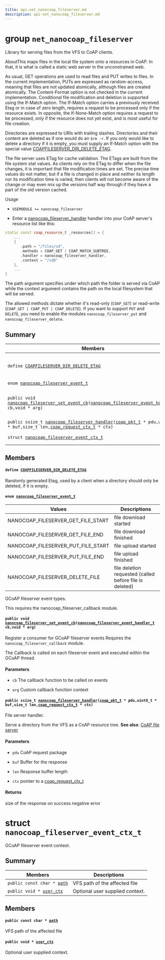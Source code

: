 ```yaml
---
title: api-net_nanocoap_fileserver.md
description: api-net_nanocoap_fileserver.md
---
```

# group `net_nanocoap_fileserver` 

Library for serving files from the VFS to CoAP clients.

AboutThis maps files in the local file system onto a resources in CoAP. In that, it is what is called a static web server in the unconstrained web.

As usual, GET operations are used to read files and PUT writes to files. In the current implementation, PUTs are expressed as random-access, meaning that files are not updated atomically, although files are created atomically. The Content-Format option is not checked in the current implementation. Conditional file modification and deletion is supported using the If-Match option. The If-Match option carries a previously received Etag or in case of zero length, requires a request to be processed only if the resource exists. In opposite, the If-None-Match option requires a request to be processed, only if the resource does not yet exist, and is most useful for file creation.

Directories are expressed to URIs with trailing slashes. Directories and their content are deleted as if one would do an `$rm -r`. If you only would like to delete a directory if it is empty, you must supply an If-Match option with the special value [COAPFILESERVER_DIR_DELETE_ETAG](./doc/starlight-docs/src/content/docs/apidoc/api-undefined.md#group__net__nanocoap__fileserver_1ga6361921051a327323fed06922e0182fd).

The file server uses ETag for cache validation. The ETags are built from the file system stat values. As clients rely on the ETag to differ when the file changes, it is important that file modification times are set. The precise time values do not matter, but if a file is changed in place and neither its length nor its modification time is varied, then clients will not become aware of the change or may even mix up the versions half way through if they have a part of the old version cached.

Usage

* `USEMODULE += nanocoap_fileserver`

* Enter a [nanocoap_fileserver_handler](./doc/starlight-docs/src/content/docs/apidoc/api-undefined.md#group__net__nanocoap__fileserver_1ga91de066181db9756bf9f1a7bad973480) handler into your CoAP server's resource list like this:

```cpp
static const coap_resource_t _resources[] = {
    ...
    {
       .path = "/files/sd",
       .methods = COAP_GET | COAP_MATCH_SUBTREE,
       .handler = nanocoap_fileserver_handler,
       .context = "/sd0"
    },
    ...
}
```

The path argument specifies under which path the folder is served via CoAP while the context argument contains the path on the local filesystem that will be served.

The allowed methods dictate whether it's read-only (`COAP_GET`) or read-write (`COAP_GET | COAP_PUT | COAP_DELETE`). If you want to support `PUT` and `DELETE`, you need to enable the modules `nanocoap_fileserver_put` and `nanocoap_fileserver_delete`.

## Summary

 Members                        | Descriptions                                
--------------------------------|---------------------------------------------
`define `[`COAPFILESERVER_DIR_DELETE_ETAG`](#group__net__nanocoap__fileserver_1ga6361921051a327323fed06922e0182fd)            | Randomly generated Etag, used by a client when a directory should only be deleted, if it is empty.
`enum `[`nanocoap_fileserver_event_t`](#group__net__nanocoap__fileserver_1gaee86edf6c8a4db7d3f57fdebeef22316)            | GCoAP fileserver event types.
`public void `[`nanocoap_fileserver_set_event_cb`](#group__net__nanocoap__fileserver_1gadcb19e6b5b0b0a4b641cfb848aff22c9)`(`[`nanocoap_fileserver_event_handler_t`](./doc/starlight-docs/src/content/docs/apidoc/api-undefined.md#group__net__nanocoap__fileserver_1ga212a3e5e439f0c9a9f80ac247bb6807e)` cb,void * arg)`            | Register a consumer for GCoAP fileserver events Requires the `nanocoap_fileserver_callback` module.
`public ssize_t `[`nanocoap_fileserver_handler`](#group__net__nanocoap__fileserver_1ga91de066181db9756bf9f1a7bad973480)`(`[`coap_pkt_t`](./doc/starlight-docs/src/content/docs/apidoc/api-net_nanocoap.md#structcoap__pkt__t)` * pdu,uint8_t * buf,size_t len,`[`coap_request_ctx_t`](./doc/starlight-docs/src/content/docs/apidoc/api-undefined.md#group__net__nanocoap_1gaedec79122f8968eb8b04e9e9360b392a)` * ctx)`            | File server handler.
`struct `[`nanocoap_fileserver_event_ctx_t`](#structnanocoap__fileserver__event__ctx__t) | GCoAP fileserver event context.

## Members

#### `define `[`COAPFILESERVER_DIR_DELETE_ETAG`](#group__net__nanocoap__fileserver_1ga6361921051a327323fed06922e0182fd) 

Randomly generated Etag, used by a client when a directory should only be deleted, if it is empty.

#### `enum `[`nanocoap_fileserver_event_t`](#group__net__nanocoap__fileserver_1gaee86edf6c8a4db7d3f57fdebeef22316) 

 Values                         | Descriptions                                
--------------------------------|---------------------------------------------
NANOCOAP_FILESERVER_GET_FILE_START            | file download started
NANOCOAP_FILESERVER_GET_FILE_END            | file download finished
NANOCOAP_FILESERVER_PUT_FILE_START            | file upload started
NANOCOAP_FILESERVER_PUT_FILE_END            | file upload finished
NANOCOAP_FILESERVER_DELETE_FILE            | file deletion requested (called before file is deleted)

GCoAP fileserver event types.

This requires the nanocoap_fileserver_callback module.

#### `public void `[`nanocoap_fileserver_set_event_cb`](#group__net__nanocoap__fileserver_1gadcb19e6b5b0b0a4b641cfb848aff22c9)`(`[`nanocoap_fileserver_event_handler_t`](./doc/starlight-docs/src/content/docs/apidoc/api-undefined.md#group__net__nanocoap__fileserver_1ga212a3e5e439f0c9a9f80ac247bb6807e)` cb,void * arg)` 

Register a consumer for GCoAP fileserver events Requires the `nanocoap_fileserver_callback` module.

The Callback is called on each fileserver event and executed within the GCoAP thread.

#### Parameters
* `cb` The callback function to be called on events 

* `arg` Custom callback function context

#### `public ssize_t `[`nanocoap_fileserver_handler`](#group__net__nanocoap__fileserver_1ga91de066181db9756bf9f1a7bad973480)`(`[`coap_pkt_t`](./doc/starlight-docs/src/content/docs/apidoc/api-net_nanocoap.md#structcoap__pkt__t)` * pdu,uint8_t * buf,size_t len,`[`coap_request_ctx_t`](./doc/starlight-docs/src/content/docs/apidoc/api-undefined.md#group__net__nanocoap_1gaedec79122f8968eb8b04e9e9360b392a)` * ctx)` 

File server handler.

Serve a directory from the VFS as a CoAP resource tree. 
**See also**: [CoAP file server](#group__net__nanocoap__fileserver)

#### Parameters
* `pdu` CoAP request package 

* `buf` Buffer for the response 

* `len` Response buffer length 

* `ctx` pointer to a [coap_request_ctx_t](./doc/starlight-docs/src/content/docs/apidoc/api-undefined.md#group__net__nanocoap_1gaedec79122f8968eb8b04e9e9360b392a)

#### Returns
size of the response on success negative error

# struct `nanocoap_fileserver_event_ctx_t` 

GCoAP fileserver event context.

## Summary

 Members                        | Descriptions                                
--------------------------------|---------------------------------------------
`public const char * `[`path`](#structnanocoap__fileserver__event__ctx__t_1a0d4f57c6b64f43d046fd91b7adf24f91) | VFS path of the affected file
`public void * `[`user_ctx`](#structnanocoap__fileserver__event__ctx__t_1a1e4acbad05c8c1275b736f0da209468d) | Optional user supplied context.

## Members

#### `public const char * `[`path`](#structnanocoap__fileserver__event__ctx__t_1a0d4f57c6b64f43d046fd91b7adf24f91) 

VFS path of the affected file

#### `public void * `[`user_ctx`](#structnanocoap__fileserver__event__ctx__t_1a1e4acbad05c8c1275b736f0da209468d) 

Optional user supplied context.

